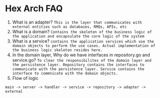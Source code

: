 # Hex Arch FAQ

1. What is an adapter?
`This is the layer that communicates with external entities such as databases, RMQs, APIs, etc`
2. What is a domain?
`Contains the skeleton of the business logic of the application and encapsulate the core logic of the system`
3. What is a service?
`contains the application services which use the domain objects to perform the use cases. Actual implementation of the business logic skeleton resides here.`
4. In the domain layer, Why do we have interfaces in repository.go and service.go?
`To clear the responsibilites of the domain layer and the persistence layer. Repository contains the interfaces to communicate with the persistence layer. Service contains the interface to commnicate with the domain objects.`
5. Flow of logic
```
main -> server -> handler -> service -> repository -> adapter -> external
```
